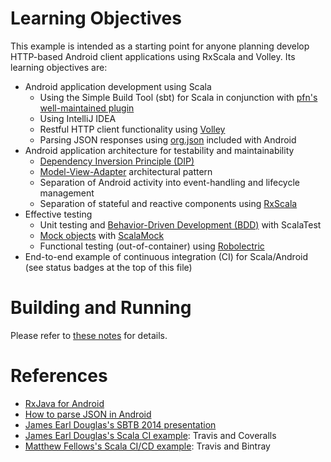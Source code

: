 <!---
[![Build Status](https://travis-ci.org/LoyolaChicagoCode/clickcounter-android-rxscala.svg?branch=master)](https://travis-ci.org/LoyolaChicagoCode/clickcounter-android-rxscala) 
[![Coverage Status](https://img.shields.io/coveralls/LoyolaChicagoCode/clickcounter-android-rxscala.svg)](https://coveralls.io/r/LoyolaChicagoCode/clickcounter-android-rxscala) 
[![Download](https://api.bintray.com/packages/loyolachicagocode/generic/clickcounter-android-rxscala/images/download.svg) ](https://bintray.com/loyolachicagocode/generic/clickcounter-android-rxscala/_latestVersion)
-->

# Learning Objectives

This example is intended as a starting point for anyone planning
develop HTTP-based Android client applications using RxScala and
Volley. Its learning objectives are:

- Android application development using Scala
    - Using the Simple Build Tool (sbt) for Scala in conjunction with
      [pfn's well-maintained plugin](https://github.com/pfn/android-sdk-plugin)
    - Using IntelliJ IDEA
	- Restful HTTP client functionality using [Volley](http://developer.android.com/training/volley)
	- Parsing JSON responses using [org.json](http://developer.android.com/reference/org/json/package-summary.html)
	  included with Android
- Android application architecture for testability and maintainability
    - [Dependency Inversion Principle (DIP)](http://en.wikipedia.org/wiki/Dependency_inversion_principle)
    - [Model-View-Adapter](http://en.wikipedia.org/wiki/Model-view-adapter) architectural pattern
    - Separation of Android activity into event-handling and lifecycle management
    - Separation of stateful and reactive components using [RxScala](http://rxscala.github.io)
- Effective testing
    - Unit testing and [Behavior-Driven Development (BDD)](http://en.wikipedia.org/wiki/Behavior-driven_development) 
      with ScalaTest
    - [Mock objects](http://en.wikipedia.org/wiki/Mock_object) with [ScalaMock](http://scalamock.org/)
    - Functional testing (out-of-container) using [Robolectric](http://robolectric.org/)
- End-to-end example of continuous integration (CI) for Scala/Android (see status badges at the top of this file)

# Building and Running

Please refer to [these notes](http://lucoodevcourse.github.io/notes/scalaandroiddev.html) for details.

# References

- [RxJava for Android](http://code.hootsuite.com/observing-observables-in-mobile-rxjava-for-android)
- [How to parse JSON in Android](http://stackoverflow.com/questions/9605913/how-to-parse-json-in-android)
- [James Earl Douglas's SBTB 2014 presentation](https://www.youtube.com/watch?v=sZYAFWTyOlE)
- [James Earl Douglas's Scala CI example](https://github.com/earldouglas/scala-ci): Travis and Coveralls
- [Matthew Fellows's Scala CI/CD example](http://www.onegeek.com.au/scala/setting-up-travis-ci-for-scala): Travis and Bintray

